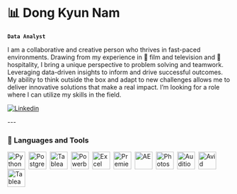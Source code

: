 # 📊 Dong Kyun Nam

**`Data Analyst`**

I am a collaborative and creative person who thrives in fast-paced environments.
Drawing from my experience in 🎥 film and television and 🍔 hospitality, I bring a unique perspective to problem solving and teamwork. 
Leveraging data-driven insights to inform and drive successful outcomes.
My ability to think outside the box and adapt to new challenges allows me to deliver innovative
solutions that make a real impact. I’m looking for a role where I can utilize my skills in the field.

   <p align="left">
      <a href="https://www.linkedin.com/in/dongkyunnam">
         <img alt="Linkedin" title="Linkedin" src="https://img.shields.io/badge/LinkedIn-0077B5?style=for-the-badge&logo=linkedin&logoColor=white"/></a> 
   </p>
---

### 🧰 Languages and Tools

<p align="left">
   <img align="left" alt="Python" width="40px" style="padding-right:5px;" src="https://cdn.jsdelivr.net/gh/devicons/devicon/icons/python/python-plain.svg" />
   <img align="left" alt="Postgresql" width="40px" style="padding-right:5px;" src="https://www.vectorlogo.zone/logos/postgresql/postgresql-icon.svg" />
   <img align="left" alt="Tableau" width="40px" style="padding-right:5px;" src="https://cdn.worldvectorlogo.com/logos/tableau-software.svg" />
   <img align="left" alt="Powerbi" width="40px" style="padding-right:5px;" src="https://upload.wikimedia.org/wikipedia/commons/thumb/c/cf/New_Power_BI_Logo.svg/2048px-New_Power_BI_Logo.svg.png" />
   <img align="left" alt="Excel" width="40px" style="padding-right:5px;" src="https://upload.wikimedia.org/wikipedia/commons/thumb/3/34/Microsoft_Office_Excel_%282019%E2%80%93present%29.svg/2203px-Microsoft_Office_Excel_%282019%E2%80%93present%29.svg.png" />
   <img align="left" alt="Premiere" width="40px" style="padding-right:5px;" src="https://upload.wikimedia.org/wikipedia/commons/thumb/4/40/Adobe_Premiere_Pro_CC_icon.svg/1200px-Adobe_Premiere_Pro_CC_icon.svg.png" />
   <img align="left" alt="AE" width="40px" style="padding-right:5px;" src="https://upload.wikimedia.org/wikipedia/commons/thumb/c/cb/Adobe_After_Effects_CC_icon.svg/1051px-Adobe_After_Effects_CC_icon.svg.png" />
   <img align="left" alt="Photoshop" width="40px" style="padding-right:5px;" src="https://upload.wikimedia.org/wikipedia/commons/thumb/a/af/Adobe_Photoshop_CC_icon.svg/2101px-Adobe_Photoshop_CC_icon.svg.png" />
   <img align="left" alt="Audition" width="40px" style="padding-right:5px;" src="https://upload.wikimedia.org/wikipedia/commons/thumb/0/0e/Adobe_Audition_CC_icon_%282020%29.svg/1051px-Adobe_Audition_CC_icon_%282020%29.svg.png" />
   <img align="left" alt="Avid" width="40px" style="padding-right:5px;" src="https://thefinishline.pro/wp-content/uploads/2021/01/AVID-MEDIA-COMPOSER-LOGO-1404x1404.png" />
   <img align="left" alt="Tableau" width="40px" style="padding-right:5px;" src="https://cdn.worldvectorlogo.com/logos/tableau-software.svg" />
</p>

#
